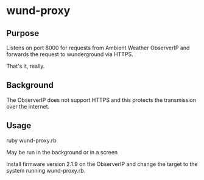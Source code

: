 # wund-proxy

## Purpose
Listens on port 8000 for requests from Ambient Weather ObserverIP and forwards the request to wunderground via HTTPS.  

That's it, really.

## Background
The ObserverIP does not support HTTPS and this protects the transmission over the internet.

## Usage
ruby wund-proxy.rb

May be run in the background or in a screen

Install firmware version 2.1.9 on the ObserverIP and change the target to the system running wund-proxy.rb.
